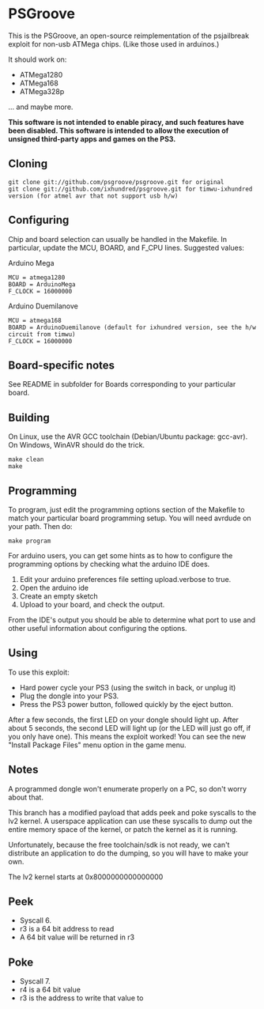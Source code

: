 PSGroove
========

This is the PSGroove, an open-source reimplementation of the psjailbreak exploit for
non-usb ATMega chips. (Like those used in arduinos.)

It should work on:

- ATMega1280
- ATMega168
- ATMega328p

... and maybe more.

**This software is not intended to enable piracy, and such features
have been disabled.  This software is intended to allow the execution
of unsigned third-party apps and games on the PS3.**

Cloning
-------
    git clone git://github.com/psgroove/psgroove.git for original
    git clone git://github.com/ixhundred/psgroove.git for timwu-ixhundred version (for atmel avr that not support usb h/w)


Configuring
-----------
Chip and board selection can usually be handled in the Makefile.
In particular, update the MCU, BOARD, and F_CPU lines.  Suggested values:

Arduino Mega

    MCU = atmega1280
    BOARD = ArduinoMega
    F_CLOCK = 16000000

Arduino Duemilanove

    MCU = atmega168
    BOARD = ArduinoDuemilanove (default for ixhundred version, see the h/w circuit from timwu)
    F_CLOCK = 16000000

Board-specific notes
--------------------
See README in subfolder for Boards corresponding to your particular board.

Building
--------
On Linux, use the AVR GCC toolchain (Debian/Ubuntu package: gcc-avr).
On Windows, WinAVR should do the trick.

    make clean
    make


Programming
-----------

To program, just edit the programming options section of the Makefile
to match your particular board programming setup. You will need avrdude
on your path. Then do:

    make program
    
For arduino users, you can get some hints as to how to configure the
programming options by checking what the arduino IDE does.

1. Edit your arduino preferences file setting upload.verbose to true.
2. Open the arduino ide
3. Create an empty sketch
4. Upload to your board, and check the output.

From the IDE's output you should be able to determine what port to use
and other useful information about configuring the options.

Using
-----
To use this exploit:
  
* Hard power cycle your PS3 (using the switch in back, or unplug it)
* Plug the dongle into your PS3.
* Press the PS3 power button, followed quickly by the eject button.

After a few seconds, the first LED on your dongle should light up.
After about 5 seconds, the second LED will light up (or the LED will
just go off, if you only have one).  This means the exploit worked!
You can see the new "Install Package Files" menu option in the game
menu.


Notes
-----
A programmed dongle won't enumerate properly on a PC, so don't worry
about that.

This branch has a modified payload that adds peek and poke syscalls 
to the lv2 kernel. A userspace application can use these syscalls to 
dump out the entire memory space of the kernel, or patch the kernel
as it is running.  

Unfortunately, because the free toolchain/sdk is not ready, we can't
distribute an application to do the dumping, so you will have to make
your own.

The lv2 kernel starts at 0x8000000000000000

Peek
----
 * Syscall 6.
 * r3 is a 64 bit address to read
 * A 64 bit value will be returned in r3

Poke
----
 * Syscall 7.
 * r4 is a 64 bit value
 * r3 is the address to write that value to

